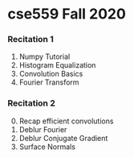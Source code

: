 # cse559 Fall 2020

### Recitation 1

1. Numpy Tutorial
2. Histogram Equalization
3. Convolution Basics
4. Fourier Transform

### Recitation 2
0. Recap efficient convolutions
1. Deblur Fourier
2. Deblur Conjugate Gradient
3. Surface Normals

